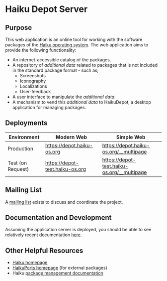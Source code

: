 # Haiku Depot Server

## Purpose

This web application is an online tool for working with the software packages of the [Haiku operating system](https://www.haiku-os.org).  The web application aims to provide the following functionality:

* An internet-accessible catalog of the packages.
* A repository of _additional data_ related to packages that is not included in the standard package format - such as;
  * Screenshots
  * Iconography
  * Localizations
  * User-feedback
* A user interface to manipulate the _additional data_.
* A mechanism to vend this _additional data_ to HaikuDepot, a desktop application for managing packages.

## Deployments

| Environment | Modern Web | Simple Web |
| --- | --- | --- |
| Production | https://depot.haiku-os.org | https://depot.haiku-os.org/__multipage |
| Test (on Request) | https://depot-test.haiku-os.org | https://depot-test.haiku-os.org/__multipage |

## Mailing List

A [mailing list](http://www.freelists.org/list/haiku-depot-web) exists to discuss and coordinate the project.

## Documentation and Development

Assuming the application server is deployed, you should be able to see relatively recent documentation
[here](http://depot.haiku-os.org/__docs/index.html).

## Other Helpful Resources

* [Haiku homepage](http://www.haiku-os.org)
* [HaikuPorts homepage](https://github.com/haikuports/haikuports/wiki) (for external packages)
* Haiku [package management documentation](https://github.com/haiku/haiku/blob/master/docs/develop/packages/README.wiki)
